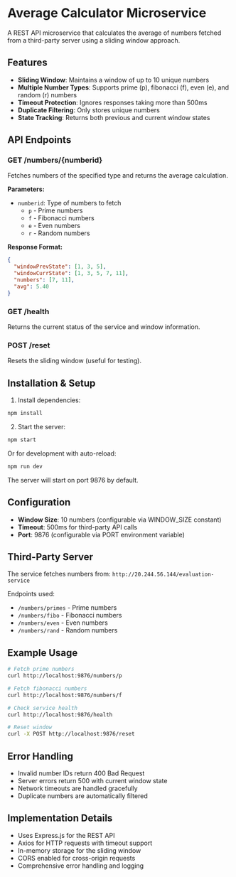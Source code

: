 # Average Calculator Microservice

A REST API microservice that calculates the average of numbers fetched from a third-party server using a sliding window approach.

## Features

- **Sliding Window**: Maintains a window of up to 10 unique numbers
- **Multiple Number Types**: Supports prime (p), fibonacci (f), even (e), and random (r) numbers
- **Timeout Protection**: Ignores responses taking more than 500ms
- **Duplicate Filtering**: Only stores unique numbers
- **State Tracking**: Returns both previous and current window states

## API Endpoints

### GET /numbers/{numberid}

Fetches numbers of the specified type and returns the average calculation.

**Parameters:**
- `numberid`: Type of numbers to fetch
  - `p` - Prime numbers
  - `f` - Fibonacci numbers  
  - `e` - Even numbers
  - `r` - Random numbers

**Response Format:**
```json
{
  "windowPrevState": [1, 3, 5],
  "windowCurrState": [1, 3, 5, 7, 11],
  "numbers": [7, 11],
  "avg": 5.40
}
```

### GET /health

Returns the current status of the service and window information.

### POST /reset

Resets the sliding window (useful for testing).

## Installation & Setup

1. Install dependencies:
```bash
npm install
```

2. Start the server:
```bash
npm start
```

Or for development with auto-reload:
```bash
npm run dev
```

The server will start on port 9876 by default.

## Configuration

- **Window Size**: 10 numbers (configurable via WINDOW_SIZE constant)
- **Timeout**: 500ms for third-party API calls
- **Port**: 9876 (configurable via PORT environment variable)

## Third-Party Server

The service fetches numbers from: `http://20.244.56.144/evaluation-service`

Endpoints used:
- `/numbers/primes` - Prime numbers
- `/numbers/fibo` - Fibonacci numbers
- `/numbers/even` - Even numbers
- `/numbers/rand` - Random numbers

## Example Usage

```bash
# Fetch prime numbers
curl http://localhost:9876/numbers/p

# Fetch fibonacci numbers
curl http://localhost:9876/numbers/f

# Check service health
curl http://localhost:9876/health

# Reset window
curl -X POST http://localhost:9876/reset
```

## Error Handling

- Invalid number IDs return 400 Bad Request
- Server errors return 500 with current window state
- Network timeouts are handled gracefully
- Duplicate numbers are automatically filtered

## Implementation Details

- Uses Express.js for the REST API
- Axios for HTTP requests with timeout support
- In-memory storage for the sliding window
- CORS enabled for cross-origin requests
- Comprehensive error handling and logging